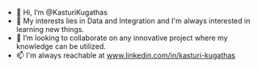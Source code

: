 - 👋 Hi, I’m @KasturiKugathas 
- 👀 My interests lies in Data and Integration and I'm always interested in learning new things.
- 💞️ I’m looking to collaborate on any innovative project where my knowledge can be utilized.
- 📫 I'm always reachable at www.linkedin.com/in/kasturi-kugathas

<!---
KasturiKugathas/KasturiKugathas is a ✨ special ✨ repository because its `README.md` (this file) appears on your GitHub profile.
You can click the Preview link to take a look at your changes.
--->

